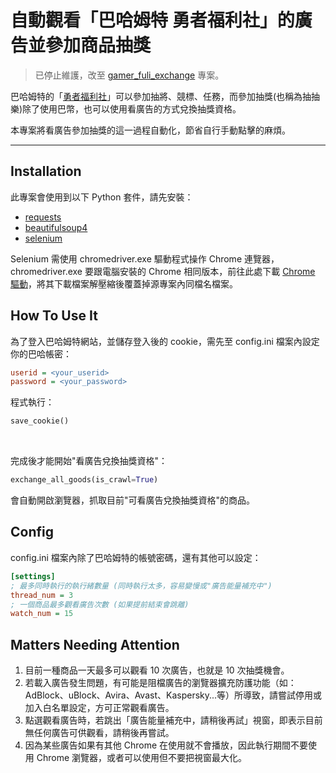 # 自動觀看「巴哈姆特 勇者福利社」的廣告並參加商品抽獎

> 已停止維護，改至 [gamer_fuli_exchange](https://github.com/Jia35/gamer_fuli_exchange) 專案。

巴哈姆特的「[勇者福利社](https://fuli.gamer.com.tw/)」可以參加抽將、競標、任務，而參加抽獎(也稱為抽抽樂)除了使用巴幣，也可以使用看廣告的方式兌換抽獎資格。

本專案將看廣告參加抽獎的這一過程自動化，節省自行手動點擊的麻煩。


----------------------

## Installation

此專案會使用到以下 Python 套件，請先安裝：

* [requests](https://pypi.org/project/requests/)
* [beautifulsoup4](https://pypi.org/project/beautifulsoup4/)
* [selenium](https://pypi.org/project/selenium/)

Selenium 需使用 chromedriver.exe 驅動程式操作 Chrome 連覽器，chromedriver.exe 要跟電腦安裝的 Chrome 相同版本，前往此處下載 [Chrome 驅動](https://chromedriver.chromium.org/downloads)，將其下載檔案解壓縮後覆蓋掉源專案內同檔名檔案。

## How To Use It

為了登入巴哈姆特網站，並儲存登入後的 cookie，需先至 config.ini 檔案內設定你的巴哈帳密：

```ini
userid = <your_userid>
password = <your_password>
```

程式執行：

```python
save_cookie()
```

<br>

完成後才能開始"看廣告兌換抽獎資格"：

```python
exchange_all_goods(is_crawl=True)
```

會自動開啟瀏覽器，抓取目前"可看廣告兌換抽獎資格"的商品。

## Config

config.ini 檔案內除了巴哈姆特的帳號密碼，還有其他可以設定：

```ini
[settings]
; 最多同時執行的執行緒數量 (同時執行太多，容易變慢或"廣告能量補充中")
thread_num = 3
; 一個商品最多觀看廣告次數 (如果提前結束會跳離)
watch_num = 15
```

## Matters Needing Attention

1. 目前一種商品一天最多可以觀看 10 次廣告，也就是 10 次抽獎機會。
2. 若載入廣告發生問題，有可能是阻檔廣告的瀏覽器擴充防護功能（如：AdBlock、uBlock、Avira、Avast、Kaspersky...等）所導致，請嘗試停用或加入白名單設定，方可正常觀看廣告。
3. 點選觀看廣告時，若跳出「廣告能量補充中，請稍後再試」視窗，即表示目前無任何廣告可供觀看，請稍後再嘗試。
4. 因為某些廣告如果有其他 Chrome 在使用就不會播放，因此執行期間不要使用 Chrome 瀏覽器，或者可以使用但不要把視窗最大化。


